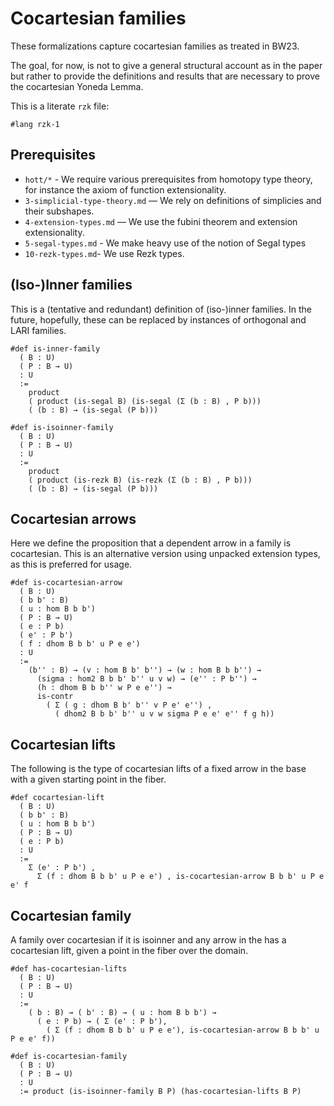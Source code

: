 # Cocartesian families

These formalizations capture cocartesian families as treated in BW23.

The goal, for now, is not to give a general structural account as in the paper
but rather to provide the definitions and results that are necessary to prove
the cocartesian Yoneda Lemma.

This is a literate `rzk` file:

```rzk
#lang rzk-1
```

## Prerequisites

- `hott/*` - We require various prerequisites from homotopy type theory, for
  instance the axiom of function extensionality.
- `3-simplicial-type-theory.md` — We rely on definitions of simplicies and their
  subshapes.
- `4-extension-types.md` — We use the fubini theorem and extension
  extensionality.
- `5-segal-types.md` - We make heavy use of the notion of Segal types
- `10-rezk-types.md`- We use Rezk types.

## (Iso-)Inner families

This is a (tentative and redundant) definition of (iso-)inner families. In the
future, hopefully, these can be replaced by instances of orthogonal and LARI
families.

```rzk
#def is-inner-family
  ( B : U)
  ( P : B → U)
  : U
  :=
    product
    ( product (is-segal B) (is-segal (Σ (b : B) , P b)))
    ( (b : B) → (is-segal (P b)))

#def is-isoinner-family
  ( B : U)
  ( P : B → U)
  : U
  :=
    product
    ( product (is-rezk B) (is-rezk (Σ (b : B) , P b)))
    ( (b : B) → (is-segal (P b)))
```

## Cocartesian arrows

Here we define the proposition that a dependent arrow in a family is
cocartesian. This is an alternative version using unpacked extension types, as
this is preferred for usage.

```rzk title="BW23, Definition 5.1.1"
#def is-cocartesian-arrow
  ( B : U)
  ( b b' : B)
  ( u : hom B b b')
  ( P : B → U)
  ( e : P b)
  ( e' : P b')
  ( f : dhom B b b' u P e e')
  : U
  :=
    (b'' : B) → (v : hom B b' b'') → (w : hom B b b'') →
      (sigma : hom2 B b b' b'' u v w) → (e'' : P b'') →
      (h : dhom B b b'' w P e e'') →
      is-contr
        ( Σ ( g : dhom B b' b'' v P e' e'') ,
          ( dhom2 B b b' b'' u v w sigma P e e' e'' f g h))
```

## Cocartesian lifts

The following is the type of cocartesian lifts of a fixed arrow in the base with
a given starting point in the fiber.

```rzk title="BW23, Definition 5.1.2"
#def cocartesian-lift
  ( B : U)
  ( b b' : B)
  ( u : hom B b b')
  ( P : B → U)
  ( e : P b)
  : U
  :=
    Σ (e' : P b') ,
      Σ (f : dhom B b b' u P e e') , is-cocartesian-arrow B b b' u P e e' f
```

## Cocartesian family

A family over cocartesian if it is isoinner and any arrow in
the has a cocartesian lift, given a point in the fiber over the domain.

```rzk title="BW23, Definition 5.2.1"
#def has-cocartesian-lifts
  ( B : U)
  ( P : B → U)
  : U
  :=
    ( b : B) → ( b' : B) → ( u : hom B b b') →
      ( e : P b) → ( Σ (e' : P b'),
        ( Σ (f : dhom B b b' u P e e'), is-cocartesian-arrow B b b' u P e e' f))
```

```rzk title="BW23, Definition 5.2.2"
#def is-cocartesian-family
  ( B : U)
  ( P : B → U)
  : U
  := product (is-isoinner-family B P) (has-cocartesian-lifts B P)
```
